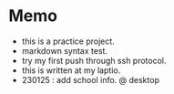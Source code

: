 # Memo

- this is a practice project.
- markdown syntax test.
- try my first push through ssh protocol.
- this is written at my laptio.
- 230125 : add school info. @ desktop

